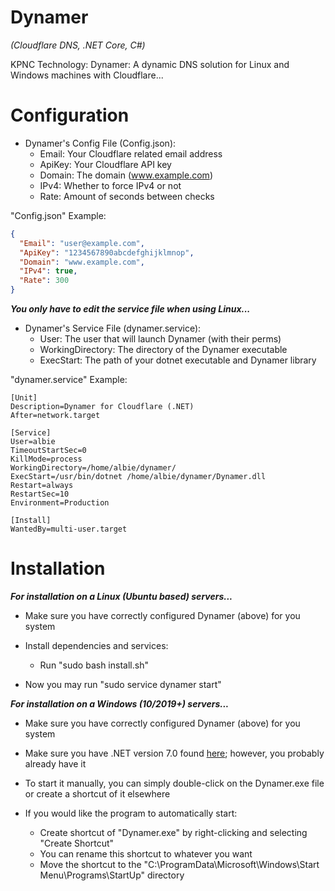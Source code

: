 # Dynamer

*(Cloudflare DNS, .NET Core, C#)*

KPNC Technology: Dynamer: A dynamic DNS solution for Linux and Windows machines with Cloudflare...

# Configuration

- Dynamer's Config File (Config.json):
	- Email: Your Cloudflare related email address
  - ApiKey: Your Cloudflare API key
  - Domain: The domain (www.example.com)
  - IPv4: Whether to force IPv4 or not
  - Rate: Amount of seconds between checks

"Config.json" Example:
```json
{
  "Email": "user@example.com",
  "ApiKey": "1234567890abcdefghijklmnop",
  "Domain": "www.example.com",
  "IPv4": true,
  "Rate": 300
}
```

__*You only have to edit the service file when using Linux...*__

- Dynamer's Service File (dynamer.service):
	- User: The user that will launch Dynamer (with their perms)
  - WorkingDirectory: The directory of the Dynamer executable
  - ExecStart: The path of your dotnet executable and Dynamer library

"dynamer.service" Example:
```
[Unit]
Description=Dynamer for Cloudflare (.NET)
After=network.target

[Service]
User=albie
TimeoutStartSec=0
KillMode=process
WorkingDirectory=/home/albie/dynamer/
ExecStart=/usr/bin/dotnet /home/albie/dynamer/Dynamer.dll
Restart=always
RestartSec=10
Environment=Production

[Install]
WantedBy=multi-user.target
```

# Installation

__*For installation on a Linux (Ubuntu based) servers...*__

- Make sure you have correctly configured Dynamer (above) for you system

- Install dependencies and services:
	- Run "sudo bash install.sh"

- Now you may run "sudo service dynamer start"

__*For installation on a Windows (10/2019+) servers...*__

- Make sure you have correctly configured Dynamer (above) for you system

- Make sure you have .NET version 7.0 found [here](https://dotnet.microsoft.com/en-us/download/dotnet); however, you probably already have it

- To start it manually, you can simply double-click on the Dynamer.exe file or create a shortcut of it elsewhere

- If you would like the program to automatically start:
	- Create shortcut of "Dynamer.exe" by right-clicking and selecting "Create Shortcut"
	- You can rename this shortcut to whatever you want
	- Move the shortcut to the "C:\ProgramData\Microsoft\Windows\Start Menu\Programs\StartUp" directory
